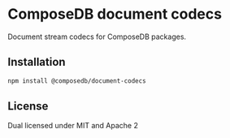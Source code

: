 # ComposeDB document codecs

Document stream codecs for ComposeDB packages.

## Installation

```sh
npm install @composedb/document-codecs
```

## License

Dual licensed under MIT and Apache 2
